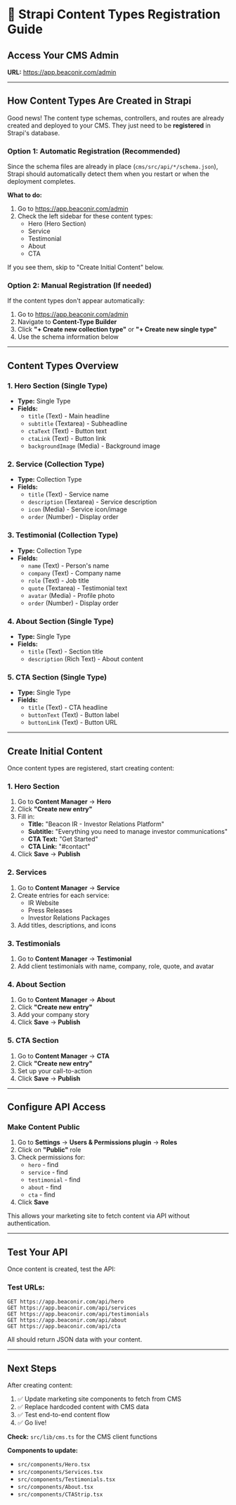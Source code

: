 # 📝 Strapi Content Types Registration Guide

## Access Your CMS Admin

**URL:** https://app.beaconir.com/admin

---

## How Content Types Are Created in Strapi

Good news! The content type schemas, controllers, and routes are already created and deployed to your CMS. They just need to be **registered** in Strapi's database.

### Option 1: Automatic Registration (Recommended)

Since the schema files are already in place (`cms/src/api/*/schema.json`), Strapi should automatically detect them when you restart or when the deployment completes.

**What to do:**
1. Go to https://app.beaconir.com/admin
2. Check the left sidebar for these content types:
   - Hero (Hero Section)
   - Service
   - Testimonial
   - About
   - CTA

If you see them, skip to "Create Initial Content" below.

### Option 2: Manual Registration (If needed)

If the content types don't appear automatically:

1. Go to https://app.beaconir.com/admin
2. Navigate to **Content-Type Builder**
3. Click **"+ Create new collection type"** or **"+ Create new single type"**
4. Use the schema information below

---

## Content Types Overview

### 1. Hero Section (Single Type)
- **Type:** Single Type
- **Fields:**
  - `title` (Text) - Main headline
  - `subtitle` (Textarea) - Subheadline
  - `ctaText` (Text) - Button text
  - `ctaLink` (Text) - Button link
  - `backgroundImage` (Media) - Background image

### 2. Service (Collection Type)
- **Type:** Collection Type
- **Fields:**
  - `title` (Text) - Service name
  - `description` (Textarea) - Service description
  - `icon` (Media) - Service icon/image
  - `order` (Number) - Display order

### 3. Testimonial (Collection Type)
- **Type:** Collection Type
- **Fields:**
  - `name` (Text) - Person's name
  - `company` (Text) - Company name
  - `role` (Text) - Job title
  - `quote` (Textarea) - Testimonial text
  - `avatar` (Media) - Profile photo
  - `order` (Number) - Display order

### 4. About Section (Single Type)
- **Type:** Single Type
- **Fields:**
  - `title` (Text) - Section title
  - `description` (Rich Text) - About content

### 5. CTA Section (Single Type)
- **Type:** Single Type
- **Fields:**
  - `title` (Text) - CTA headline
  - `buttonText` (Text) - Button label
  - `buttonLink` (Text) - Button URL

---

## Create Initial Content

Once content types are registered, start creating content:

### 1. Hero Section
1. Go to **Content Manager** → **Hero**
2. Click **"Create new entry"**
3. Fill in:
   - **Title:** "Beacon IR - Investor Relations Platform"
   - **Subtitle:** "Everything you need to manage investor communications"
   - **CTA Text:** "Get Started"
   - **CTA Link:** "#contact"
4. Click **Save** → **Publish**

### 2. Services
1. Go to **Content Manager** → **Service**
2. Create entries for each service:
   - IR Website
   - Press Releases
   - Investor Relations Packages
3. Add titles, descriptions, and icons

### 3. Testimonials
1. Go to **Content Manager** → **Testimonial**
2. Add client testimonials with name, company, role, quote, and avatar

### 4. About Section
1. Go to **Content Manager** → **About**
2. Click **"Create new entry"**
3. Add your company story
4. Click **Save** → **Publish**

### 5. CTA Section
1. Go to **Content Manager** → **CTA**
2. Click **"Create new entry"**
3. Set up your call-to-action
4. Click **Save** → **Publish**

---

## Configure API Access

### Make Content Public

1. Go to **Settings** → **Users & Permissions plugin** → **Roles**
2. Click on **"Public"** role
3. Check permissions for:
   - `hero` - find
   - `service` - find
   - `testimonial` - find
   - `about` - find
   - `cta` - find
4. Click **Save**

This allows your marketing site to fetch content via API without authentication.

---

## Test Your API

Once content is created, test the API:

### Test URLs:
```
GET https://app.beaconir.com/api/hero
GET https://app.beaconir.com/api/services
GET https://app.beaconir.com/api/testimonials
GET https://app.beaconir.com/api/about
GET https://app.beaconir.com/api/cta
```

All should return JSON data with your content.

---

## Next Steps

After creating content:

1. ✅ Update marketing site components to fetch from CMS
2. ✅ Replace hardcoded content with CMS data
3. ✅ Test end-to-end content flow
4. ✅ Go live!

**Check:** `src/lib/cms.ts` for the CMS client functions

**Components to update:**
- `src/components/Hero.tsx`
- `src/components/Services.tsx`
- `src/components/Testimonials.tsx`
- `src/components/About.tsx`
- `src/components/CTAStrip.tsx`

